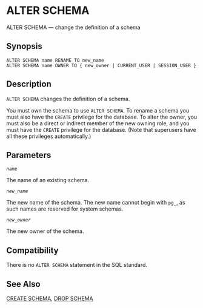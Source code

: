 # ALTER SCHEMA

ALTER SCHEMA — change the definition of a schema

## Synopsis

```text
ALTER SCHEMA name RENAME TO new_name
ALTER SCHEMA name OWNER TO { new_owner | CURRENT_USER | SESSION_USER }
```

## Description

`ALTER SCHEMA` changes the definition of a schema.

You must own the schema to use `ALTER SCHEMA`. To rename a schema you must also have the `CREATE` privilege for the database. To alter the owner, you must also be a direct or indirect member of the new owning role, and you must have the `CREATE` privilege for the database. \(Note that superusers have all these privileges automatically.\)

## Parameters

_`name`_

The name of an existing schema.

_`new_name`_

The new name of the schema. The new name cannot begin with `pg_`, as such names are reserved for system schemas.

_`new_owner`_

The new owner of the schema.

## Compatibility

There is no `ALTER SCHEMA` statement in the SQL standard.

## See Also

[CREATE SCHEMA](create-schema.md), [DROP SCHEMA](drop-schema.md)

